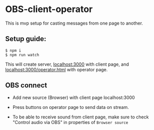 # OBS-client-operator

This is mvp setup for casting messages from one page to another.

## Setup guide:
      
    $ npm i
    $ npm run watch

This will create server, [localhost:3000](localhost:3000) with client page, and [localhost:3000/operator.html](localhost:3000/operator.html) with operator page.

## OBS connect

- Add new source (Browser) with client page localhost:3000

- Press buttons on operator page to send data on stream.

- To be able to receive sound from client page, make sure to check "Control audio via OBS" in properties of `Browser source`
